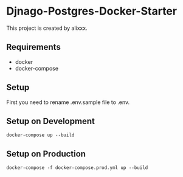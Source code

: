 # Djnago-Postgres-Docker-Starter

This project is created by alixxx. 

## Requirements
- docker
- docker-compose

## Setup
First you need to rename .env.sample file to .env.

## Setup on Development
```docker-compose up --build```

## Setup on Production
```docker-compose -f docker-compose.prod.yml up --build```


